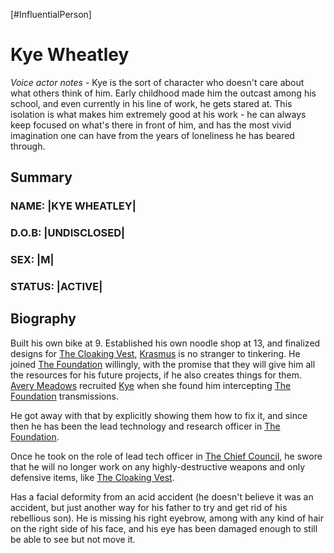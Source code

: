 [#InfluentialPerson]

# Kye Wheatley

*Voice actor notes* - Kye is the sort of character who doesn't care about what others think of him. Early childhood made him the outcast among his school, and even currently in his line of work, he gets stared at. This isolation is what makes him extremely good at his work - he can always keep focused on what's there in front of him, and has the most vivid imagination one can have from the years of loneliness he has beared through.

## Summary

### NAME: |KYE WHEATLEY|
### D.O.B: |UNDISCLOSED|
### SEX: |M|
### STATUS: |ACTIVE|

## Biography

Built his own bike at 9. Established his own noodle shop at 13, and finalized designs for [The Cloaking Vest](../Items/Armour/Cloaking%20Vest.md), [Krasmus](K.%20Wheatley.md) is no stranger to tinkering. He joined [The Foundation](../Factions/The%20Foundation.md) willingly, with the promise that they will give him all the resources for his future projects, if he also creates things for them. [Avery Meadows](Avery%20Meadows.md) recruited [Kye](K.%20Wheatley.md) when she found him intercepting [The Foundation](../Factions/The%20Foundation.md) transmissions.

He got away with that by explicitly showing them how to fix it, and since then he has been the lead technology and research officer in [The Foundation](../Factions/The%20Foundation.md).

Once he took on the role of lead tech officer in [The Chief Council](The%20Chief%20Council.md), he swore that he will no longer work on any highly-destructive weapons and only defensive items, like [The Cloaking Vest](../Items/Armour/Cloaking%20Vest.md).

Has a facial deformity from an acid accident (he doesn't believe it was an accident, but just another way for his father to try and get rid of his rebellious son). He is missing his right eyebrow, among with any kind of hair on the right side of his face, and his eye has been damaged enough to still be able to see but not move it.